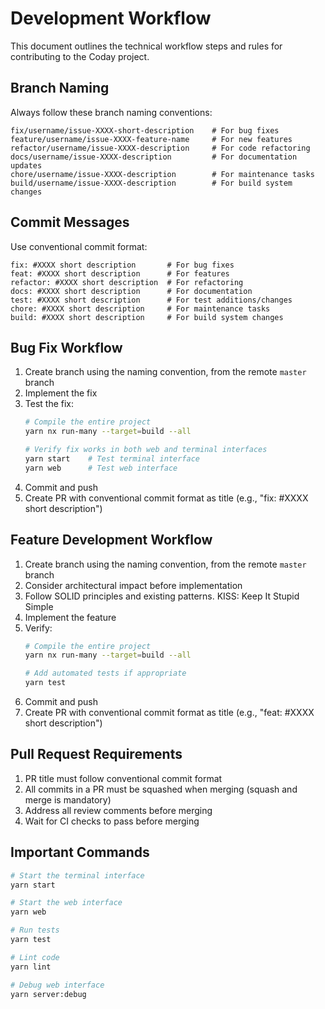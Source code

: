 # Development Workflow

This document outlines the technical workflow steps and rules for contributing to the Coday project.

## Branch Naming

Always follow these branch naming conventions:
```
fix/username/issue-XXXX-short-description    # For bug fixes
feature/username/issue-XXXX-feature-name     # For new features
refactor/username/issue-XXXX-description     # For code refactoring
docs/username/issue-XXXX-description         # For documentation updates
chore/username/issue-XXXX-description        # For maintenance tasks
build/username/issue-XXXX-description        # For build system changes
```

## Commit Messages

Use conventional commit format:
```
fix: #XXXX short description       # For bug fixes
feat: #XXXX short description      # For features
refactor: #XXXX short description  # For refactoring
docs: #XXXX short description      # For documentation
test: #XXXX short description      # For test additions/changes
chore: #XXXX short description     # For maintenance tasks
build: #XXXX short description     # For build system changes
```

## Bug Fix Workflow

1. Create branch using the naming convention, from the remote `master` branch
2. Implement the fix
3. Test the fix:
   ```bash
   # Compile the entire project
   yarn nx run-many --target=build --all

   # Verify fix works in both web and terminal interfaces
   yarn start    # Test terminal interface
   yarn web      # Test web interface
   ```
4. Commit and push
5. Create PR with conventional commit format as title (e.g., "fix: #XXXX short description")

## Feature Development Workflow

1. Create branch using the naming convention, from the remote `master` branch
2. Consider architectural impact before implementation
3. Follow SOLID principles and existing patterns. KISS: Keep It Stupid Simple
4. Implement the feature
5. Verify:
   ```bash
   # Compile the entire project
   yarn nx run-many --target=build --all

   # Add automated tests if appropriate
   yarn test
   ```
6. Commit and push
7. Create PR with conventional commit format as title (e.g., "feat: #XXXX short description")

## Pull Request Requirements

1. PR title must follow conventional commit format
2. All commits in a PR must be squashed when merging (squash and merge is mandatory)
3. Address all review comments before merging
4. Wait for CI checks to pass before merging

## Important Commands

```bash
# Start the terminal interface
yarn start

# Start the web interface
yarn web

# Run tests
yarn test

# Lint code
yarn lint

# Debug web interface
yarn server:debug
```
